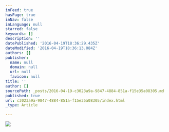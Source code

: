 ```yaml
---
inFeed: true
hasPage: true
inNav: false
inLanguage: null
starred: false
keywords: []
description: ''
datePublished: '2016-04-19T18:36:29.435Z'
dateModified: '2016-04-19T18:36:13.084Z'
authors: []
publisher:
  name: null
  domain: null
  url: null
  favicon: null
title: ''
author: []
sourcePath: _posts/2016-04-19-c3023a9a-9847-4884-851a-f15e35a08305.md
published: true
url: c3023a9a-9847-4884-851a-f15e35a08305/index.html
_type: Article

---
```

![](https://the-grid-user-content.s3-us-west-2.amazonaws.com/eb5ac6c1-f05e-4d73-a5ba-160615ac68c3.jpg)